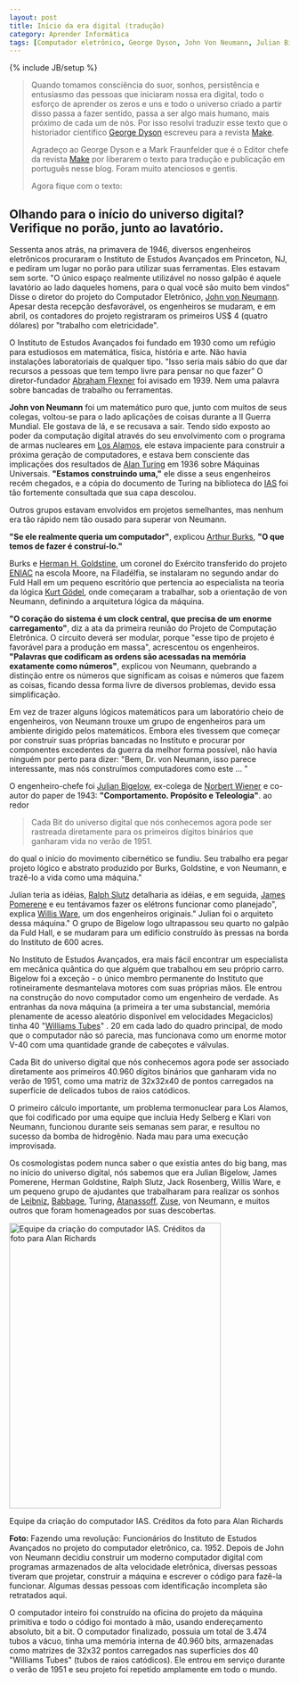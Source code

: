```yaml
---
layout: post
title: Início da era digital (tradução)
category: Aprender Informática
tags: [Computador eletrônico, George Dyson, John Von Neumann, Julian Bigelow, válvulas]
---
```


{% include JB/setup %}

<blockquote>Quando tomamos consciência do suor, sonhos, persistência e entusiasmo das pessoas que iniciaram nossa era digital, todo o esforço de aprender os zeros e uns e todo o universo criado a partir disso passa a fazer sentido, passa a ser algo mais humano, mais próximo de cada um de nós. Por isso resolvi traduzir esse texto que o historiador científico <a href="http://en.wikipedia.org/wiki/George_Dyson_(science_historian)">George Dyson</a> escreveu para a revista <a href="http://www.makezine.com">Make</a>.

Agradeço ao George Dyson e a Mark Fraunfelder que é o Editor chefe da revista <a href="http://www.makezine.com">Make</a> por liberarem o texto para tradução e publicação em português nesse blog. Foram muito atenciosos e gentis.

Agora fique com o texto:</blockquote>


## Olhando para o início do universo digital? Verifique no porão, junto ao lavatório.

Sessenta anos atrás, na primavera de 1946, diversos engenheiros eletrônicos procuraram o Instituto de Estudos Avançados em Princeton, NJ, e pediram um lugar no porão para utilizar suas ferramentas. Eles estavam sem sorte. "O único espaço realmente utilizável no nosso galpão é aquele lavatório ao lado daqueles homens, para o qual você são muito bem vindos" Disse o diretor do projeto do Computador Eletrônico, <a href="http://en.wikipedia.org/wiki/John_von_Neumann">John von Neumann</a>. Apesar desta recepção desfavorável, os engenheiros se mudaram, e em abril, os contadores do projeto registraram os primeiros US$ 4 (quatro dólares) por "trabalho com eletricidade".

O Instituto de Estudos Avançados foi fundado em 1930 como um refúgio para estudiosos em matemática, física, história e arte. Não havia instalações laboratoriais de qualquer tipo. "Isso seria mais sábio do que dar recursos a pessoas que tem tempo livre para pensar no que fazer" O diretor-fundador <a href="http://en.wikipedia.org/wiki/Abraham_Flexner">Abraham Flexner</a> foi avisado em 1939. Nem uma palavra sobre bancadas de trabalho ou ferramentas.

__John von Neumann__ foi um matemático puro que, junto com muitos de seus colegas, voltou-se para o lado aplicações de coisas durante a II Guerra Mundial. Ele gostava de lá, e se recusava a sair. Tendo sido exposto ao poder da computação digital através do seu envolvimento com o programa de armas nucleares em <a href="http://en.wikipedia.org/wiki/Los_Alamos_National_Laboratory">Los Alamos</a>, ele estava impaciente para construir a próxima geração de computadores, e estava bem consciente das implicações dos resultados de <a href="http://en.wikipedia.org/wiki/Alan_Turing">Alan Turing</a> em 1936 sobre Máquinas Universais. <strong>"Estamos construindo uma,"</strong> ele disse a seus engenheiros recém chegados, e a cópia do documento de Turing na biblioteca do <a href="http://en.wikipedia.org/wiki/Institute_for_Advanced_Study">IAS</a> foi tão fortemente consultada que sua capa descolou.

Outros grupos estavam envolvidos em projetos semelhantes, mas nenhum era tão rápido nem tão ousado para superar von Neumann.

__"Se ele realmente queria um computador"__, explicou <a href="http://en.wikipedia.org/wiki/Arthur_Burks">Arthur Burks</a>, __"O que temos de fazer é construí-lo."__

Burks e <a href="http://en.wikipedia.org/wiki/Herman_Goldstine">Herman H. Goldstine</a>, um coronel do Exército transferido do projeto <a href="http://pt.wikipedia.org/wiki/ENIAC">ENIAC</a> na escola Moore, na Filadélfia, se instalaram no segundo andar do Fuld Hall em um pequeno escritório que pertencia ao especialista na teoria da lógica <a href="http://pt.wikipedia.org/wiki/Kurt_G%C3%B6del">Kurt Gödel</a>, onde começaram a trabalhar, sob a orientação de von Neumann, definindo a arquitetura lógica da máquina.

__"O coração do sistema é um clock central, que precisa de um enorme carregamento"__, diz a ata da primeira reunião do Projeto de Computação Eletrônica. O circuito deverá ser modular, porque "esse tipo de projeto é favorável para a produção em massa", acrescentou os engenheiros. __"Palavras que codificam as ordens são acessadas na memória exatamente como números"__, explicou von Neumann, quebrando a distinção entre os números que significam as coisas e números que fazem as coisas, ficando dessa forma livre de diversos problemas, devido essa simplificação.

Em vez de trazer alguns lógicos matemáticos para um laboratório cheio de engenheiros, von Neumann trouxe um grupo de engenheiros para um ambiente dirigido pelos matemáticos. Embora eles tivessem que começar por construir suas próprias bancadas no Instituto e procurar por componentes excedentes da guerra da melhor forma possível, não havia ninguém por perto para dizer: "Bem, Dr. von Neumann, isso parece interessante, mas nós construímos computadores como este ... "

O engenheiro-chefe foi <a href="http://en.wikipedia.org/wiki/Julian_Bigelow">Julian Bigelow</a>, ex-colega de <a href="http://pt.wikipedia.org/wiki/Norbert_Wiener">Norbert Wiener</a> e co-autor do paper de 1943: <strong>"Comportamento. Propósito e Teleologia"</strong>. ao redor
<blockquote>Cada Bit do universo digital que nós conhecemos agora pode ser rastreada diretamente para os primeiros dígitos binários que ganharam vida no verão de 1951.</blockquote>
do qual o início do movimento cibernético se fundiu. Seu trabalho era pegar projeto lógico e abstrato produzido por Burks, Goldstine, e von Neumann, e trazê-lo a vida como uma máquina."

Julian teria as idéias, <a href="http://www.ieeeghn.org/wiki/index.php/Ralph_J._Slutz">Ralph Slutz</a> detalharia as idéias, e em seguida, <a href="http://www.ieee.org/web/aboutus/history_center/biography/pomerene.html">James Pomerene</a> e eu tentávamos fazer os elétrons funcionar como planejado", explica <a href="http://www.computerhistory.org/events/lectures/johnniac_09151998/ware_bio.shtml">Willis Ware</a>, um dos engenheiros originais." Julian foi o arquiteto dessa máquina." O grupo de Bigelow logo ultrapassou seu quarto no galpão da Fuld Hall, e se mudaram para um edifício construído às pressas na borda do Instituto de 600 acres.

No Instituto de Estudos Avançados, era mais fácil encontrar um especialista em mecânica quântica do que alguém que trabalhou em seu próprio carro. Bigelow foi a exceção - o único membro permanente do Instituto que rotineiramente desmantelava motores com suas próprias mãos. Ele entrou na construção do novo computador como um engenheiro de verdade. As entranhas da nova máquina (a primeira a ter uma substancial, memória plenamente de acesso aleatório disponível em velocidades Megaciclos) tinha 40 "<a href="http://en.wikipedia.org/wiki/Williams_tubes">Williams Tubes</a>" . 20 em cada lado do quadro principal, de modo que o computador não só parecia, mas funcionava como um enorme motor V-40 com uma quantidade grande de cabeçotes e válvulas.

Cada Bit do universo digital que nós conhecemos agora pode ser associado diretamente aos primeiros 40.960 dígitos binários que ganharam vida no verão de 1951, como uma matriz de 32x32x40 de pontos carregados na superfície de delicados tubos de raios catódicos.

O primeiro cálculo importante, um problema termonuclear para Los Alamos, que foi codificado por uma equipe que incluia Hedy Selberg e Klari von Neumann, funcionou durante seis semanas sem parar, e resultou no sucesso da bomba de hidrogênio. Nada mau para uma execução improvisada.

Os cosmologistas podem nunca saber o que existia antes do big bang, mas no início do universo digital, nós sabemos que era Julian Bigelow, James Pomerene, Herman Goldstine, Ralph Slutz, Jack Rosenberg, Willis Ware, e um pequeno grupo de ajudantes que trabalharam para realizar os sonhos de <a href="http://pt.wikipedia.org/wiki/Gottfried_Leibniz">Leibniz</a>, <a href="http://pt.wikipedia.org/wiki/Charles_Babbage">Babbage</a>, Turing, <a href="http://en.wikipedia.org/wiki/John_Vincent_Atanasoff">Atanassoff</a>, <a href="http://en.wikipedia.org/wiki/Konrad_Zuse">Zuse</a>, von Neumann, e muitos outros que foram homenageados por suas descobertas.

<img title="Equipe que criou o computador IAS" src="http://i716.photobucket.com/albums/ww163/valeriofarias/equipe-IAS-Computer.jpg" alt="Equipe da criação do computador IAS. Créditos da foto para Alan Richards" width="380" height="512" />

Equipe da criação do computador IAS. Créditos da foto para Alan Richards

__Foto:__ Fazendo uma revolução: Funcionários do Instituto de Estudos Avançados no projeto do computador eletrônico, ca. 1952. Depois de John von Neumann decidiu construir um moderno computador digital com programas armazenados de alta velocidade eletrônica, diversas pessoas tiveram que projetar, construir a máquina e escrever o código para fazê-la funcionar. Algumas dessas pessoas com identificação incompleta são retratados aqui.

O computador inteiro foi construído na oficina do projeto da máquina primitiva e todo o código foi montado à mão, usando endereçamento absoluto, bit a bit. O computador finalizado, possuia um total de 3.474 tubos a vácuo, tinha uma memória interna de 40.960 bits, armazenadas como matrizes de 32x32 pontos carregados nas superfícies dos 40 "Williams Tubes" (tubos de raios catódicos). Ele entrou em serviço durante o verão de 1951 e seu projeto foi repetido amplamente em todo o mundo.
